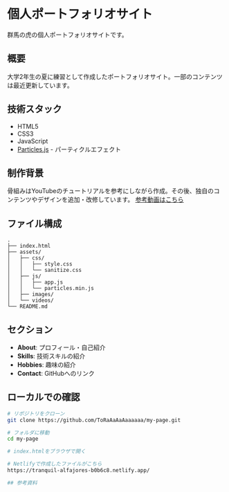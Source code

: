 # 個人ポートフォリオサイト

群馬の虎の個人ポートフォリオサイトです。

## 概要

大学2年生の夏に練習として作成したポートフォリオサイト。一部のコンテンツは最近更新しています。

## 技術スタック

- HTML5
- CSS3
- JavaScript
- [Particles.js](https://vincentgarreau.com/particles.js/) - パーティクルエフェクト
## 制作背景

骨組みはYouTubeのチュートリアルを参考にしながら作成。その後、独自のコンテンツやデザインを追加・改修しています。
[参考動画はこちら](https://www.youtube.com/watch?v=Hbxulm8iXSA&t=8374s&pp=ygUWd2Vi44K144Kk44OIIOS4ree0muiAhQ%3D%3D)
## ファイル構成

```
.
├── index.html
├── assets/
│   ├── css/
│   │   ├── style.css
│   │   └── sanitize.css
│   ├── js/
│   │   ├── app.js
│   │   └── particles.min.js
│   ├── images/
│   └── videos/
└── README.md
```
## セクション

- **About**: プロフィール・自己紹介
- **Skills**: 技術スキルの紹介
- **Hobbies**: 趣味の紹介
- **Contact**: GitHubへのリンク

## ローカルでの確認
```bash
# リポジトリをクローン
git clone https://github.com/ToRaAaAaAaaaaaa/my-page.git

# フォルダに移動
cd my-page

# index.htmlをブラウザで開く

# Netlifyで作成したファイルがこちら
https://tranquil-alfajores-b0b6c8.netlify.app/

## 参考資料
